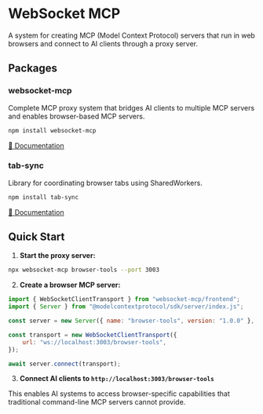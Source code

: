 # WebSocket MCP

A system for creating MCP (Model Context Protocol) servers that run in web browsers and connect to AI clients through a proxy server.

## Packages

### websocket-mcp

Complete MCP proxy system that bridges AI clients to multiple MCP servers and enables browser-based MCP servers.

```bash
npm install websocket-mcp
```

[📖 Documentation](packages/websocket-mcp/README.md)

### tab-sync

Library for coordinating browser tabs using SharedWorkers.

```bash
npm install tab-sync
```

[📖 Documentation](packages/tab-sync/README.md)

## Quick Start

1. **Start the proxy server:**

```bash
npx websocket-mcp browser-tools --port 3003
```

2. **Create a browser MCP server:**

```javascript
import { WebSocketClientTransport } from "websocket-mcp/frontend";
import { Server } from "@modelcontextprotocol/sdk/server/index.js";

const server = new Server({ name: "browser-tools", version: "1.0.0" }, { capabilities: { tools: {} } });

const transport = new WebSocketClientTransport({
    url: "ws://localhost:3003/browser-tools",
});

await server.connect(transport);
```

3. **Connect AI clients to `http://localhost:3003/browser-tools`**

This enables AI systems to access browser-specific capabilities that traditional command-line MCP servers cannot provide.
